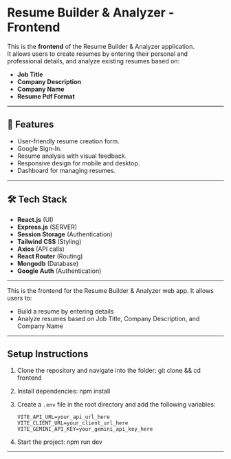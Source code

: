 # Resume Builder & Analyzer - Frontend

This is the **frontend** of the Resume Builder & Analyzer application.  
It allows users to create resumes by entering their personal and professional details, and analyze existing resumes based on:

- **Job Title**
- **Company Description**
- **Company Name**
- **Resume Pdf Format**

---

## 🚀 Features

- User-friendly resume creation form.
- Google Sign-In.
- Resume analysis with visual feedback.
- Responsive design for mobile and desktop.
- Dashboard for managing resumes.

---

## 🛠 Tech Stack

- **React.js** (UI)
- **Express.js** (SERVER)
- **Session Storage** (Authentication)
- **Tailwind CSS** (Styling)
- **Axios** (API calls)
- **React Router** (Routing)
- **Mongodb** (Database)
- **Google Auth** (Authentication)

---

This is the frontend for the Resume Builder & Analyzer web app. It allows users to:

- Build a resume by entering details
- Analyze resumes based on Job Title, Company Description, and Company Name

---

## Setup Instructions

1. Clone the repository and navigate into the folder:
   git clone <frontend-repo-url> && cd frontend

2. Install dependencies:
   npm install
3. Create a `.env` file in the root directory and add the following variables:

   ```env
   VITE_API_URL=your_api_url_here
   VITE_CLIENT_URL=your_client_url_here
   VITE_GEMINI_API_KEY=your_gemini_api_key_here
   ```

4. Start the project:
   npm run dev

---
